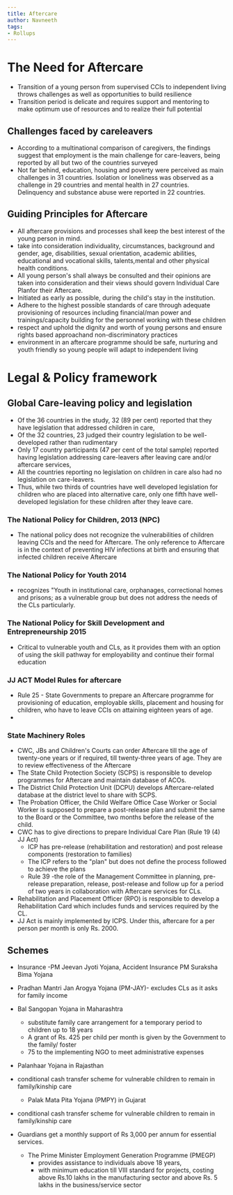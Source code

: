 ```yaml
---
title: Aftercare
author: Navneeth
tags: 
- Rollups
---
```



# The Need for Aftercare

- Transition of a young person from supervised CCIs to independent living throws challenges as well as opportunities to build resilience
- Transition period is delicate and requires support and mentoring to make optimum use of resources and to realize their full potential

## Challenges faced by careleavers

- According to a multinational comparison of caregivers, the findings suggest that employment is the main challenge for care-leavers, being reported by all but two of the countries surveyed
- Not far behind, education, housing and poverty were perceived as main challenges in 31 countries. Isolation or loneliness was observed as a challenge in 29 countries and mental health in 27 countries. Delinquency and substance abuse were reported in 22 countries.


## Guiding Principles for Aftercare

- All aftercare provisions and processes shall keep the best interest of the young person in mind.
- take into consideration individuality, circumstances, background and gender, age, disabilities, sexual orientation, academic abilities, educational and vocational skills, talents,mental and other physical health conditions.
- All young person&#39;s shall always be consulted and their opinions are taken into consideration and their views should govern Individual Care Planfor their Aftercare.
- Initiated as early as possible, during the child&#39;s stay in the institution.
- Adhere to the highest possible standards of care through adequate provisioning of resources including financial/man power and trainings/capacity building for the personnel working with these children
- respect and uphold the dignity and worth of young persons and ensure rights based approachand non-discriminatory practices
- environment in an aftercare programme should be safe, nurturing and youth friendly so young people will adapt to independent living

# Legal & Policy framework

## Global Care-leaving policy and legislation

- Of the 36 countries in the study, 32 (89 per cent) reported that they have legislation that addressed children in care,
- Of the 32 countries, 23 judged their country legislation to be well-developed rather than rudimentary
- Only 17 country participants (47 per cent of the total sample) reported having legislation addressing care-leavers after leaving care and/or aftercare services,
- All the countries reporting no legislation on children in care also had no legislation on care-leavers.
- Thus, while two thirds of countries have well developed legislation for children who are placed into alternative care, only one fifth have well-developed legislation for these children after they leave care.


### The National Policy for Children, 2013 (NPC)

  - The national policy does not recognize the vulnerabilities of children leaving CCIs and the need for Aftercare. The only reference to Aftercare is in the context of preventing HIV infections at birth and ensuring that infected children receive Aftercare


### The National Policy for Youth 2014

  - recognizes &quot;Youth in institutional care, orphanages, correctional homes and prisons; as a vulnerable group but does not address the needs of the CLs particularly.

### The National Policy for Skill Development and Entrepreneurship 2015

  - Critical to vulnerable youth and CLs, as it provides them with an option of using the skill pathway for employability and continue their formal education


### JJ ACT Model Rules for aftercare

  - Rule 25 - State Governments to prepare an Aftercare programme for provisioning of education, employable skills, placement and housing for children, who have to leave CCIs on attaining eighteen years of age.
-
### State Machinery Roles

  - CWC, JBs and Children&#39;s Courts can order Aftercare till the age of twenty-one years or if required, till twenty-three years of age. They are to review effectiveness of the Aftercare
  - The State Child Protection Society (SCPS) is responsible to develop programmes for Aftercare and maintain database of ACOs.
  - The District Child Protection Unit (DCPU) develops Aftercare-related database at the district level to share with SCPS.
  - The Probation Officer, the Child Welfare Office Case Worker or Social Worker is supposed to prepare a post-release plan and submit the same to the Board or the Committee, two months before the release of the child.
  - CWC has to give directions to prepare Individual Care Plan (Rule 19 (4) JJ Act)
    - ICP has pre-release (rehabilitation and restoration) and post release components (restoration to families)
    - The ICP refers to the &quot;plan&quot; but does not define the process followed to achieve the plans
    - Rule 39 -the role of the Management Committee in planning, pre-release preparation, release, post-release and follow up for a period of two years in collaboration with Aftercare services for CLs.
- Rehabilitation and Placement Officer (RPO) is responsible to develop a Rehabilitation Card which includes funds and services required by the CL.
- JJ Act is mainly implemented by ICPS. Under this, aftercare for a per person per month is only Rs. 2000.


## Schemes

  - Insurance -PM Jeevan Jyoti Yojana, Accident Insurance PM Suraksha Bima Yojana
  - Pradhan Mantri Jan Arogya Yojana (PM-JAY)- excludes CLs as it asks for family income
  
  - Bal Sangopan Yojana in Maharashtra
      - substitute family care arrangement for a temporary period to children up to 18 years
      - A grant of Rs. 425 per child per month is given by the Government to the family/ foster
      - 75 to the implementing NGO to meet administrative expenses
  - Palanhaar Yojana in Rajasthan

- conditional cash transfer scheme for vulnerable children to remain in family/kinship care
  - Palak Mata Pita Yojana (PMPY) in Gujarat

- conditional cash transfer scheme for vulnerable children to remain in family/kinship care
- Guardians get a monthly support of Rs 3,000 per annum for essential services.

  - The Prime Minister Employment Generation Programme (PMEGP)
    - provides assistance to individuals above 18 years,
    - with minimum education till VIII standard for projects, costing above Rs.10 lakhs in the manufacturing sector and above Rs. 5 lakhs in the business/service sector
